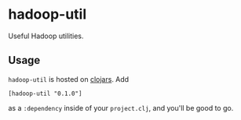 # hadoop-util

Useful Hadoop utilities.

## Usage

`hadoop-util` is hosted on [clojars](http://clojars.org/hadoop-util). Add 

    [hadoop-util "0.1.0"]

as a `:dependency` inside of your `project.clj`, and you'll be good to go.
